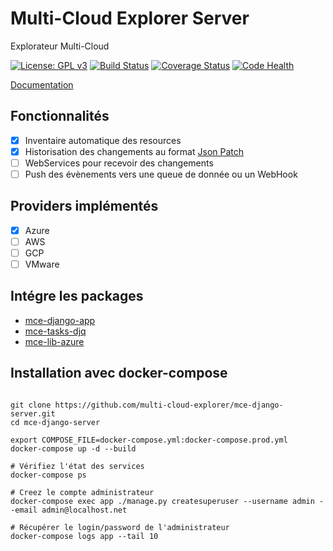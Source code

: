 # Multi-Cloud Explorer Server

Explorateur Multi-Cloud

[![License: GPL v3](https://img.shields.io/badge/License-GPLv3-blue.svg)](https://www.gnu.org/licenses/gpl-3.0)
[![Build Status](https://travis-ci.org/multi-cloud-explorer/mce-django-server.svg)](https://travis-ci.org/multi-cloud-explorer/mce-django-server)
[![Coverage Status](https://coveralls.io/repos/multi-cloud-explorer/mce-django-server/badge.svg?branch=master&service=github)](https://coveralls.io/github/multi-cloud-explorer/mce-django-server?branch=master)
[![Code Health](https://landscape.io/github/multi-cloud-explorer/mce-django-server/master/landscape.svg?style=flat)](https://landscape.io/github/multi-cloud-explorer/mce-django-server/master)

[Documentation](https://multi-cloud-explorer.readthedocs.org)

## Fonctionnalités

- [x] Inventaire automatique des resources
- [x] Historisation des changements au format [Json Patch](http://jsonpatch.com/)
- [ ] WebServices pour recevoir des changements
- [ ] Push des évènements vers une queue de donnée ou un WebHook

## Providers implémentés

- [x] Azure
- [ ] AWS
- [ ] GCP
- [ ] VMware

## Intégre les packages

- [mce-django-app](https://github.com/multi-cloud-explorer/mce-django-app.git)
- [mce-tasks-djq](https://github.com/multi-cloud-explorer/mce-tasks-djq.git)
- [mce-lib-azure](https://github.com/multi-cloud-explorer/mce-lib-azure.git)

## Installation avec docker-compose

```shell

git clone https://github.com/multi-cloud-explorer/mce-django-server.git
cd mce-django-server

export COMPOSE_FILE=docker-compose.yml:docker-compose.prod.yml
docker-compose up -d --build

# Vérifiez l'état des services
docker-compose ps

# Creez le compte administrateur
docker-compose exec app ./manage.py createsuperuser --username admin --email admin@localhost.net

# Récupérer le login/password de l'administrateur
docker-compose logs app --tail 10
```


